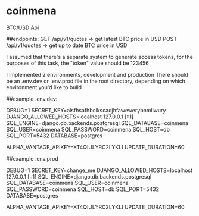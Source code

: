 # coinmena
BTC/USD Api

##endpoints:
GET /api/v1/quotes => get latest BTC price in USD
POST /api/v1/quotes  => get up to date BTC price in USD

I assumed that there's a separate system to generate access tokens, for the purposes of this task, the "token" value should be 123456

I implemented 2 environments, development and production
There should be an .env.dev or .env.prod file in the root directory, depending on which environment you'd like to build


##example .env.dev:

DEBUG=1
SECRET_KEY=alsfhsafhbclkscadjhfawewerybnmliwury
DJANGO_ALLOWED_HOSTS=localhost 127.0.0.1 [::1]
SQL_ENGINE=django.db.backends.postgresql
SQL_DATABASE=coinmena
SQL_USER=coinmena
SQL_PASSWORD=coinmena
SQL_HOST=db
SQL_PORT=5432
DATABASE=postgres

ALPHA_VANTAGE_APIKEY=XT4QIULYRC2LYKLI
UPDATE_DURATION=60


##example .env.prod

DEBUG=1
SECRET_KEY=change_me
DJANGO_ALLOWED_HOSTS=localhost 127.0.0.1 [::1]
SQL_ENGINE=django.db.backends.postgresql
SQL_DATABASE=coinmena
SQL_USER=coinmena
SQL_PASSWORD=coinmena
SQL_HOST=db
SQL_PORT=5432
DATABASE=postgres

ALPHA_VANTAGE_APIKEY=XT4QIULYRC2LYKLI
UPDATE_DURATION=60
